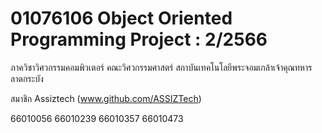 # 01076106 Object Oriented Programming Project : 2/2566
ภาควิชาวิศวกรรมคอมพิวเตอร์ คณะวิศวกรรมศาสตร์
สถาบันเทคโนโลยีพระจอมเกล้าเจ้าคุณทหารลาดกระบัง

สมาชิก Assiztech (www.github.com/ASSIZTech)

66010056
66010239
66010357
66010473
